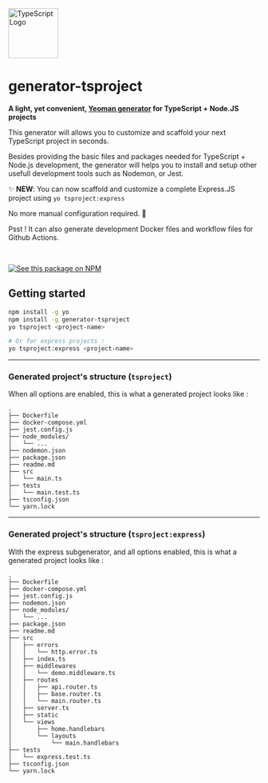 <img src="https://i.imgur.com/fAmJYWo.png" alt="TypeScript Logo" width="100"/>

# generator-tsproject

**A light, yet convenient, [Yeoman generator](https://yeoman.io) for TypeScript + Node.JS projects**

This generator will allows you to customize and scaffold your next TypeScript project in seconds. 

Besides providing the basic files and packages needed for TypeScript + Node.js development, the generator will helps you to install and setup other usefull development tools such as Nodemon, or Jest. 

:sparkles: **NEW**: You can now scaffold and customize a complete Express.JS project using `yo tsproject:express`

No more manual configuration required. 🤯

Psst ! It can also generate development Docker files and workflow files for Github Actions.

<br>

[![See this package on NPM](https://img.shields.io/badge/-See%20this%20package%20on%20npm-CB3837?style=for-the-badge&logo=npm&logoColor=white)](https://www.npmjs.com/package/generator-tsproject)

## Getting started

```sh
npm install -g yo
npm install -g generator-tsproject
yo tsproject <project-name>

# Or for express projects :
yo tsproject:express <project-name>
```

***

### Generated project's structure (`tsproject`)

When all options are enabled, this is what a generated project looks like :

```
.
├── Dockerfile
├── docker-compose.yml
├── jest.config.js
├── node_modules/
│   └── ...
├── nodemon.json
├── package.json
├── readme.md
├── src
│   └── main.ts
├── tests
│   └── main.test.ts
├── tsconfig.json
└── yarn.lock
```

***

### Generated project's structure (`tsproject:express`)

With the express subgenerator, and all options enabled, this is what a generated project looks like :

```
.
├── Dockerfile
├── docker-compose.yml
├── jest.config.js
├── nodemon.json
├── node_modules/
│   └── ...
├── package.json
├── readme.md
├── src
│   ├── errors
│   │   └── http.error.ts
│   ├── index.ts
│   ├── middlewares
│   │   └── demo.middleware.ts
│   ├── routes
│   │   ├── api.router.ts
│   │   ├── base.router.ts
│   │   └── main.router.ts
│   ├── server.ts
│   ├── static
│   └── views
│       ├── home.handlebars
│       └── layouts
│           └── main.handlebars
├── tests
│   └── express.test.ts
├── tsconfig.json
└── yarn.lock
```
